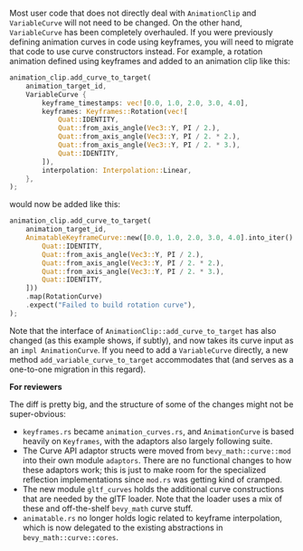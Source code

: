 Most user code that does not directly deal with `AnimationClip` and `VariableCurve` will not need to be changed. On the other hand, `VariableCurve` has been completely overhauled. If you were previously defining animation curves in code using keyframes, you will need to migrate that code to use curve constructors instead. For example, a rotation animation defined using keyframes and added to an animation clip like this:

```rust
animation_clip.add_curve_to_target(
    animation_target_id,
    VariableCurve {
        keyframe_timestamps: vec![0.0, 1.0, 2.0, 3.0, 4.0],
        keyframes: Keyframes::Rotation(vec![
            Quat::IDENTITY,
            Quat::from_axis_angle(Vec3::Y, PI / 2.),
            Quat::from_axis_angle(Vec3::Y, PI / 2. * 2.),
            Quat::from_axis_angle(Vec3::Y, PI / 2. * 3.),
            Quat::IDENTITY,
        ]),
        interpolation: Interpolation::Linear,
    },
);
```

would now be added like this:

```rust
animation_clip.add_curve_to_target(
    animation_target_id,
    AnimatableKeyframeCurve::new([0.0, 1.0, 2.0, 3.0, 4.0].into_iter().zip([
        Quat::IDENTITY,
        Quat::from_axis_angle(Vec3::Y, PI / 2.),
        Quat::from_axis_angle(Vec3::Y, PI / 2. * 2.),
        Quat::from_axis_angle(Vec3::Y, PI / 2. * 3.),
        Quat::IDENTITY,
    ]))
    .map(RotationCurve)
    .expect("Failed to build rotation curve"),
);
```

Note that the interface of `AnimationClip::add_curve_to_target` has also changed (as this example shows, if subtly), and now takes its curve input as an `impl AnimationCurve`. If you need to add a `VariableCurve` directly, a new method `add_variable_curve_to_target` accommodates that (and serves as a one-to-one migration in this regard).

__For reviewers__

The diff is pretty big, and the structure of some of the changes might not be super-obvious:

- `keyframes.rs` became `animation_curves.rs`, and `AnimationCurve` is based heavily on `Keyframes`, with the adaptors also largely following suite.
- The Curve API adaptor structs were moved from `bevy_math::curve::mod` into their own module `adaptors`. There are no functional changes to how these adaptors work; this is just to make room for the specialized reflection implementations since `mod.rs` was getting kind of cramped.
- The new module `gltf_curves` holds the additional curve constructions that are needed by the glTF loader. Note that the loader uses a mix of these and off-the-shelf `bevy_math` curve stuff.
- `animatable.rs` no longer holds logic related to keyframe interpolation, which is now delegated to the existing abstractions in `bevy_math::curve::cores`.
